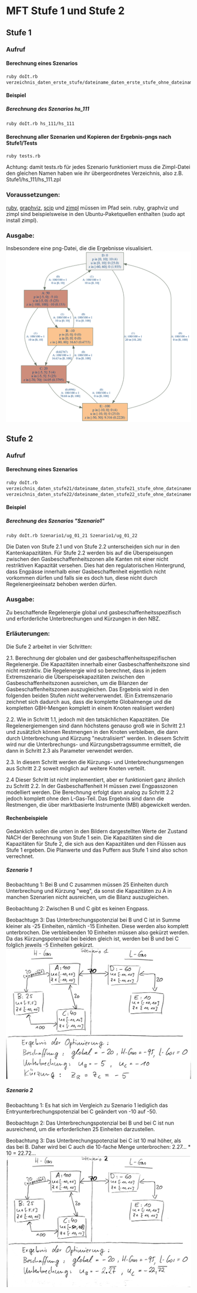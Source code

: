 # MFT Stufe 1 und Stufe 2

## Stufe 1

### Aufruf
#### Berechnung eines Szenarios
    ruby doIt.rb verzeichnis_daten_erste_stufe/dateiname_daten_erste_stufe_ohne_dateinamenerweiterung
#### Beispiel
##### Berechnung des Szenarios hs_111
    ruby doIt.rb hs_111/hs_111
#### Berechnung aller Szenarien und Kopieren der Ergebnis-pngs nach Stufe1/Tests
    ruby tests.rb

Achtung: damit tests.rb für jedes Szenario funktioniert muss die Zimpl-Datei den gleichen Namen haben wie ihr übergeordnetes Verzeichnis, also z.B. Stufe1/hs_111/hs_111.zpl

### Voraussetzungen:
[ruby](https://www.ruby-lang.org/en/), [graphviz](https://www.graphviz.org/), [scip](https://scip.zib.de/index.php#download) und [zimpl](https://zimpl.zib.de/) müssen im Pfad sein. ruby, graphviz und zimpl sind beispielsweise in den Ubuntu-Paketquellen enthalten (sudo apt install zimpl).

### Ausgabe:
Insbesondere eine png-Datei, die die Ergebnisse visualisiert.
![](example_result_step1.png)

## Stufe 2

### Aufruf
#### Berechnung eines Szenarios
    ruby doIt.rb verzeichnis_daten_stufe21/dateiname_daten_stufe21_stufe_ohne_dateinamenerweiterung verzeichnis_daten_stufe22/dateiname_daten_stufe22_stufe_ohne_dateinamenerweiterung
#### Beispiel
##### Berechnung des Szenarios "Szenario1"
    ruby doIt.rb Szenario1/ug_01_21 Szenario1/ug_01_22
    
Die Daten von Stufe 2.1 und von Stufe 2.2 unterscheiden sich nur in den Kantenkapazitäten. Für Stufe 2.2 werden bis auf die Überspeisungen zwischen den Gasbeschaffenheitszonen alle Kanten mit einer nicht restriktiven Kapazität versehen. Dies hat den regulatorischen Hintergrund, dass Engpässe innerhalb einer Gasbeschaffenheit eigentlich nicht vorkommen dürfen und falls sie es doch tun, diese nicht durch Regelenergieeinsatz behoben werden dürfen.

### Ausgabe:
Zu beschaffende Regelenergie global und gasbeschaffenheitsspezifisch und erforderliche Unterbrechungen und Kürzungen in den NBZ.

### Erläuterungen:
Die Sufe 2 arbeitet in vier Schritten:

2.1. Berechnung der globalen und der gasbeschaffenheitsspezifischen Regelenergie. Die Kapazitäten innerhalb einer Gasbeschaffenheitszone sind nicht restriktiv. Die Regelenergie wird so berechnet, dass in jedem Extremszenario die Überspeisekapazitäten zwischen den Gasbeschaffenheitszonen ausreichen, um die Bilanzen der Gasbeschaffenheitszonen auszugleichen. Das Ergebnis wird in den folgenden beiden Stufen *nicht* weiterverwendet. (Ein Extremszenario zeichnet sich dadurch aus, dass die komplette Globalmenge und die kompletten GBH-Mengen komplett in einem Knoten realisiert werden)

2.2. Wie in Schritt 1.1, jedoch mit den tatsächlichen Kapazitäten. Die Regelenergiemengen sind dann höchstens genauso groß wie in Schritt 2.1 und zusätzlich können Restmengen in den Knoten verbleiben, die dann durch Unterbrechung und Kürzung "neutralisiert" werden. In diesem Schritt wird nur die Unterbrechungs- und Kürzungsbetragssumme ermittelt, die dann in Schritt 2.3 als Parameter verwendet werden.

2.3. In diesem Schritt werden die Kürzungs- und Unterbrechungsmengen aus Schritt 2.2 soweit möglich auf weitere Knoten verteilt.

2.4 Dieser Schritt ist nicht implementiert, aber er funktioniert ganz ähnlich zu Schritt 2.2. In der Gasbeschaffenheit H müssen zwei Engpasszonen modelliert werden. Die Berechnung erfolgt dann analog zu Schritt 2.2 jedoch komplett ohne den L-Gas-Teil. Das Ergebnis sind dann die Restmengen, die über marktbasierte Instrumente (MBI) abgewickelt werden.
#### Rechenbeispiele
Gedanklich sollen die unten in den Bildern dargestellten Werte der Zustand NACH der Berechnung von Stufe 1 sein. Die Kapazitäten sind die Kapazitäten für Stufe 2, die sich aus den Kapazitäten und den Flüssen aus Stufe 1 ergeben. Die Planwerte und das Puffern aus Stufe 1 sind also schon verrechnet.
##### Szenario 1
Beobachtung 1: Bei B und C zusammen müssen 25 Einheiten durch Unterbrechung und Kürzung "weg", da sonst die Kapazitäten zu A in manchen Szenarien nicht ausreichen, um die Bilanz auszugleichen.

Beobachtung 2: Zwischen B und C gibt es keinen Engpass.

Beobachtugn 3: Das Unterbrechungspotenzial bei B und C ist in Summe kleiner als -25 Einheiten, nämlich -15 Einheiten. Diese werden also komplett unterbrochen. Die verbleibenden 10 Einheiten müssen also gekürzt werden. Da das Kürzungspotenzial bei beiden gleich ist, werden bei B und bei C folglich jeweils -5 Einheiten gekürzt.
![](example_result_step2_szenario1.png)

##### Szenario 2
Beobachtung 1: Es hat sich im Vergleich zu Szenario 1 lediglich das Entryunterbrechungspotenzial bei C geändert von -10 auf -50.

Beobachtugn 2: Das Unterbrechungspotenzial bei B und bei C ist nun ausreichend, um die erforderlichen 25 Einheiten darzustellen.

Beobachtung 3: Das Unterbrechungspotenzial bei C ist 10 mal höher, als das bei B. Daher wird bei C auch die 10-fache Menge unterbrochen: 2.27... * 10 = 22.72...
![](example_result_step2_szenario2.png)


